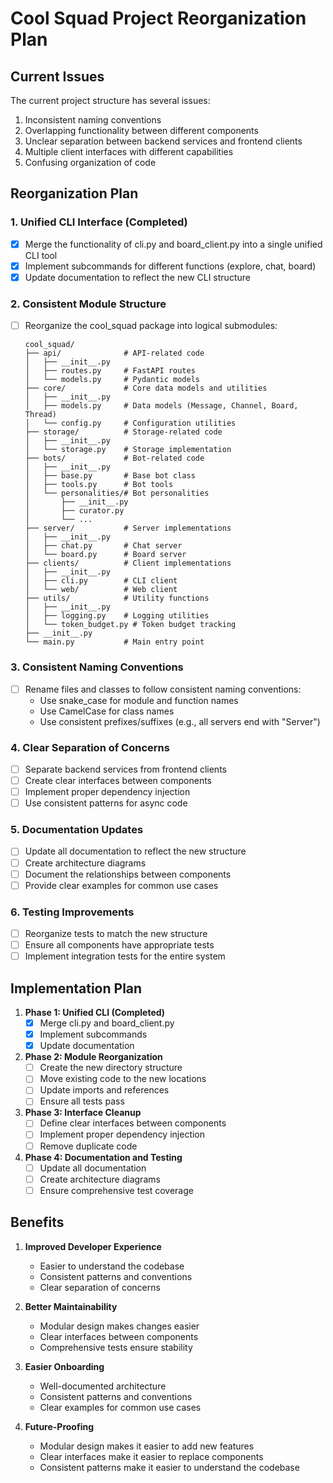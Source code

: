 # Cool Squad Project Reorganization Plan

## Current Issues

The current project structure has several issues:

1. Inconsistent naming conventions
2. Overlapping functionality between different components
3. Unclear separation between backend services and frontend clients
4. Multiple client interfaces with different capabilities
5. Confusing organization of code

## Reorganization Plan

### 1. Unified CLI Interface (Completed)

- [x] Merge the functionality of cli.py and board_client.py into a single unified CLI tool
- [x] Implement subcommands for different functions (explore, chat, board)
- [x] Update documentation to reflect the new CLI structure

### 2. Consistent Module Structure

- [ ] Reorganize the cool_squad package into logical submodules:
  ```
  cool_squad/
  ├── api/              # API-related code
  │   ├── __init__.py
  │   ├── routes.py     # FastAPI routes
  │   └── models.py     # Pydantic models
  ├── core/             # Core data models and utilities
  │   ├── __init__.py
  │   ├── models.py     # Data models (Message, Channel, Board, Thread)
  │   └── config.py     # Configuration utilities
  ├── storage/          # Storage-related code
  │   ├── __init__.py
  │   └── storage.py    # Storage implementation
  ├── bots/             # Bot-related code
  │   ├── __init__.py
  │   ├── base.py       # Base bot class
  │   ├── tools.py      # Bot tools
  │   └── personalities/# Bot personalities
  │       ├── __init__.py
  │       ├── curator.py
  │       └── ...
  ├── server/           # Server implementations
  │   ├── __init__.py
  │   ├── chat.py       # Chat server
  │   └── board.py      # Board server
  ├── clients/          # Client implementations
  │   ├── __init__.py
  │   ├── cli.py        # CLI client
  │   └── web/          # Web client
  ├── utils/            # Utility functions
  │   ├── __init__.py
  │   ├── logging.py    # Logging utilities
  │   └── token_budget.py # Token budget tracking
  ├── __init__.py
  └── main.py           # Main entry point
  ```

### 3. Consistent Naming Conventions

- [ ] Rename files and classes to follow consistent naming conventions:
  - Use snake_case for module and function names
  - Use CamelCase for class names
  - Use consistent prefixes/suffixes (e.g., all servers end with "Server")

### 4. Clear Separation of Concerns

- [ ] Separate backend services from frontend clients
- [ ] Create clear interfaces between components
- [ ] Implement proper dependency injection
- [ ] Use consistent patterns for async code

### 5. Documentation Updates

- [ ] Update all documentation to reflect the new structure
- [ ] Create architecture diagrams
- [ ] Document the relationships between components
- [ ] Provide clear examples for common use cases

### 6. Testing Improvements

- [ ] Reorganize tests to match the new structure
- [ ] Ensure all components have appropriate tests
- [ ] Implement integration tests for the entire system

## Implementation Plan

1. **Phase 1: Unified CLI (Completed)**
   - [x] Merge cli.py and board_client.py
   - [x] Implement subcommands
   - [x] Update documentation

2. **Phase 2: Module Reorganization**
   - [ ] Create the new directory structure
   - [ ] Move existing code to the new locations
   - [ ] Update imports and references
   - [ ] Ensure all tests pass

3. **Phase 3: Interface Cleanup**
   - [ ] Define clear interfaces between components
   - [ ] Implement proper dependency injection
   - [ ] Remove duplicate code

4. **Phase 4: Documentation and Testing**
   - [ ] Update all documentation
   - [ ] Create architecture diagrams
   - [ ] Ensure comprehensive test coverage

## Benefits

1. **Improved Developer Experience**
   - Easier to understand the codebase
   - Consistent patterns and conventions
   - Clear separation of concerns

2. **Better Maintainability**
   - Modular design makes changes easier
   - Clear interfaces between components
   - Comprehensive tests ensure stability

3. **Easier Onboarding**
   - Well-documented architecture
   - Consistent patterns and conventions
   - Clear examples for common use cases

4. **Future-Proofing**
   - Modular design makes it easier to add new features
   - Clear interfaces make it easier to replace components
   - Consistent patterns make it easier to understand the codebase 